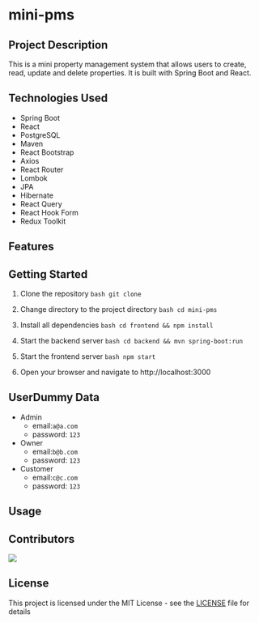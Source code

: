 # mini-pms


## Project Description
This is a mini property management system that allows users to create, read, update and delete properties. It is built with Spring Boot and React.


## Technologies Used
- Spring Boot
- React
- PostgreSQL
- Maven
- React Bootstrap
- Axios
- React Router
- Lombok
- JPA
- Hibernate
- React Query
- React Hook Form
- Redux Toolkit

## Features




## Getting Started
1. Clone the repository
```bash git clone ```

2. Change directory to the project directory
```bash cd mini-pms```

3. Install all dependencies
```bash cd frontend && npm install```

4. Start the backend server
```bash cd backend && mvn spring-boot:run```

5. Start the frontend server
```bash npm start```

6. Open your browser and navigate to http://localhost:3000

## UserDummy Data

- Admin
  - email:`a@a.com`
  - password: `123`
- Owner
  - email:`b@b.com`
  - password: `123`
- Customer
  - email:`c@c.com`
  - password: `123`

## Usage

## Contributors

<a href="https://github.com/vicheanath/mini-pms/graphs/contributors">
  <img src="https://contrib.rocks/image?repo=vicheanath/mini-pms" />
</a>

## License
This project is licensed under the MIT License - see the [LICENSE](LICENSE) file for details

